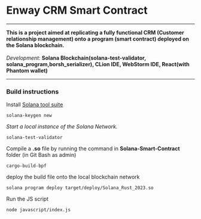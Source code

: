 <h1>Enway CRM Smart Contract</h1>

***
<b>This is a project aimed at replicating a fully functional CRM (Customer relationship management) onto a program
(smart contract) deployed on 
the Solana blockchain.</b> 
<br>
<br>
<i>Development: </i>
<b>Solana Blockchain(solana-test-validator, solana_program,borsh_serializer), CLion IDE, WebStorm IDE, React(with 
Phantom wallet)</b>

***
<h3>Build instructions</h3>
Install <a href="https://docs.solana.com/cli/install-solana-cli-tools">Solana tool suite</a>
<br>

```shell
solana-keygen new
```
<i>Start a local instance of the Solana Network.</i>
```shell
solana-test-validator
```
Compile a <b>.so</b> file by running the command in <b>Solana-Smart-Contract</b> folder (in Git Bash as admin)
```shell
cargo-build-bpf
```
deploy the build file onto the local blockchain network
```shell
solana program deploy target/deploy/Solana_Rust_2023.so 
```
Run the JS script
```shell
node javascript/index.js
```
